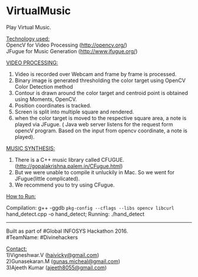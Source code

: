 # VirtualMusic
Play Virtual Music.


<u>Technology used:</u> <br/>
  OpencV for Video Processing (http://opencv.org/)<br/>
  JFugue for Music Generation (http://www.jfugue.org/)<br/>
  
<u>VIDEO PROCESSING:</u><br/>
  1) Video is recorded over Webcam and frame by frame is processed.<br/>
  2) Binary image is generated thresholding the color target using OpenCV Color Detection method<br/>
  3) Contour is drawn around the color target and centroid point is obtained using Moments, OpenCV.<br/>
  4) Position coordinates is tracked.<br/>
  5) Screen is split into multiple square and rendered.<br/> 
  6) when the color target is moved to the respective square area, a note is played via JFugue. ( Java web server listens for the request form opencV program. Based on the input from opencv coordinate, a note is played). <br/>
  
<u>MUSIC SYNTHESIS:</u><br/>
  1) There is a C++ music library called CFUGUE. (http://gopalakrishna.palem.in/CFugue.html)<br/>
  2) But we were unable to compile it unluckily in Mac. So we went for JFugue(little complicated).<br/>
  3) We recommend you to try using CFugue.<br/>
  
<u> How to Run:</u><br/>

Compilation: g++ -ggdb `pkg-config --cflags --libs opencv libcurl` hand_detect.cpp -o hand_detect;
Running: ./hand_detect

***************************************************************************************
Built as part of #Global INFOSYS Hackathon 2016.<br/>
#TeamName: #Divinehackers<br/>

<u>Contact:</u><br/>
  1)Vigneshwar.V (haivicky@gmail.com)<br/>
  2)Gunasekaran.M (gunas.micheal@gmail.com)<br/>
  3)Ajeeth Kumar (ajeeth8055@gmail.com)

